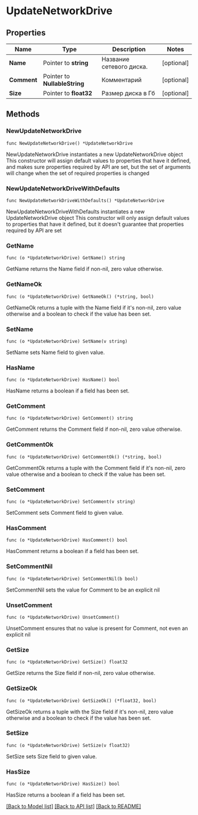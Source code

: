 # UpdateNetworkDrive

## Properties

Name | Type | Description | Notes
------------ | ------------- | ------------- | -------------
**Name** | Pointer to **string** | Название сетевого диска. | [optional] 
**Comment** | Pointer to **NullableString** | Комментарий | [optional] 
**Size** | Pointer to **float32** | Размер диска в Гб | [optional] 

## Methods

### NewUpdateNetworkDrive

`func NewUpdateNetworkDrive() *UpdateNetworkDrive`

NewUpdateNetworkDrive instantiates a new UpdateNetworkDrive object
This constructor will assign default values to properties that have it defined,
and makes sure properties required by API are set, but the set of arguments
will change when the set of required properties is changed

### NewUpdateNetworkDriveWithDefaults

`func NewUpdateNetworkDriveWithDefaults() *UpdateNetworkDrive`

NewUpdateNetworkDriveWithDefaults instantiates a new UpdateNetworkDrive object
This constructor will only assign default values to properties that have it defined,
but it doesn't guarantee that properties required by API are set

### GetName

`func (o *UpdateNetworkDrive) GetName() string`

GetName returns the Name field if non-nil, zero value otherwise.

### GetNameOk

`func (o *UpdateNetworkDrive) GetNameOk() (*string, bool)`

GetNameOk returns a tuple with the Name field if it's non-nil, zero value otherwise
and a boolean to check if the value has been set.

### SetName

`func (o *UpdateNetworkDrive) SetName(v string)`

SetName sets Name field to given value.

### HasName

`func (o *UpdateNetworkDrive) HasName() bool`

HasName returns a boolean if a field has been set.

### GetComment

`func (o *UpdateNetworkDrive) GetComment() string`

GetComment returns the Comment field if non-nil, zero value otherwise.

### GetCommentOk

`func (o *UpdateNetworkDrive) GetCommentOk() (*string, bool)`

GetCommentOk returns a tuple with the Comment field if it's non-nil, zero value otherwise
and a boolean to check if the value has been set.

### SetComment

`func (o *UpdateNetworkDrive) SetComment(v string)`

SetComment sets Comment field to given value.

### HasComment

`func (o *UpdateNetworkDrive) HasComment() bool`

HasComment returns a boolean if a field has been set.

### SetCommentNil

`func (o *UpdateNetworkDrive) SetCommentNil(b bool)`

 SetCommentNil sets the value for Comment to be an explicit nil

### UnsetComment
`func (o *UpdateNetworkDrive) UnsetComment()`

UnsetComment ensures that no value is present for Comment, not even an explicit nil
### GetSize

`func (o *UpdateNetworkDrive) GetSize() float32`

GetSize returns the Size field if non-nil, zero value otherwise.

### GetSizeOk

`func (o *UpdateNetworkDrive) GetSizeOk() (*float32, bool)`

GetSizeOk returns a tuple with the Size field if it's non-nil, zero value otherwise
and a boolean to check if the value has been set.

### SetSize

`func (o *UpdateNetworkDrive) SetSize(v float32)`

SetSize sets Size field to given value.

### HasSize

`func (o *UpdateNetworkDrive) HasSize() bool`

HasSize returns a boolean if a field has been set.


[[Back to Model list]](../README.md#documentation-for-models) [[Back to API list]](../README.md#documentation-for-api-endpoints) [[Back to README]](../README.md)


